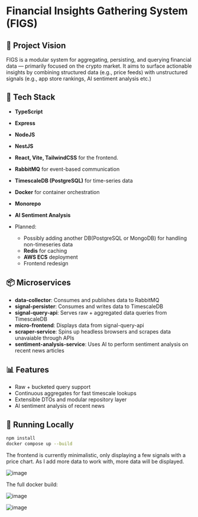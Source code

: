# Financial Insights Gathering System (FIGS)

## 📌 Project Vision
 FIGS is a modular system for aggregating, persisting, and querying financial data — primarily focused on the crypto market. It aims to surface actionable insights by combining structured data (e.g., price feeds) with unstructured signals (e.g., app store rankings, AI sentiment analysis etc.)

## 🧠 Tech Stack
- **TypeScript**
- **Express**
- **NodeJS**
- **NestJS**
- **React, Vite, TailwindCSS** for the frontend. 
- **RabbitMQ** for event-based communication
- **TimescaleDB (PostgreSQL)** for time-series data
- **Docker** for container orchestration
- **Monorepo**
- **AI Sentiment Analysis**
  
- Planned:
  - Possibly adding another DB(PostgreSQL or MongoDB) for handling non-timeseries data
  - **Redis** for caching
  - **AWS ECS** deployment
  - Frontend redesign
  
## 📦 Microservices

- **data-collector**: Consumes and publishes data to RabbitMQ
- **signal-persister**: Consumes and writes data to TimescaleDB
- **signal-query-api**: Serves raw + aggregated data queries from TimescaleDB
- **micro-frontend**: Displays data from signal-query-api
- **scraper-service**: Spins up headless browsers and scrapes data unavaiable through APIs
- **sentiment-analysis-service**: Uses AI to perform sentiment analysis on recent news articles
  
## 📊 Features

- Raw + bucketed query support
- Continuous aggregates for fast timescale lookups
- Extensible DTOs and modular repository layer
- AI sentiment analysis of recent news


## 🚀 Running Locally

```bash
npm install
docker compose up --build
```

The frontend is currently minimalistic, only displaying a few signals with a price chart. 
As I add more data to work with, more data will be displayed.

![image](https://github.com/user-attachments/assets/1f422c79-09e6-4a27-9d10-79a584fb0e7e)

The full docker build:

![image](https://github.com/user-attachments/assets/fc3f486f-3c77-47b0-8b0e-1c795f48034a)

![image](https://github.com/user-attachments/assets/5f744c97-ee1f-40d3-8e35-736cff4f061e)

